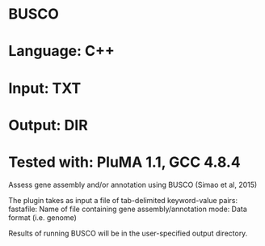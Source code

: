 # BUSCO
# Language: C++
# Input: TXT
# Output: DIR
# Tested with: PluMA 1.1, GCC 4.8.4

Assess gene assembly and/or annotation using BUSCO (Simao et al, 2015)

The plugin takes as input a file of tab-delimited keyword-value pairs:
fastafile: Name of file containing gene assembly/annotation 
mode: Data format (i.e. genome)

Results of running BUSCO will be in the user-specified output directory.
